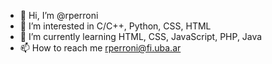 - 👋 Hi, I’m @rperroni
- 👀 I’m interested in C/C++, Python, CSS, HTML
- 🌱 I’m currently learning HTML, CSS, JavaScript, PHP, Java
- 📫 How to reach me rperroni@fi.uba.ar

<!---
rperroni/rperroni is a ✨ special ✨ repository because its `README.md` (this file) appears on your GitHub profile.
You can click the Preview link to take a look at your changes.
--->

